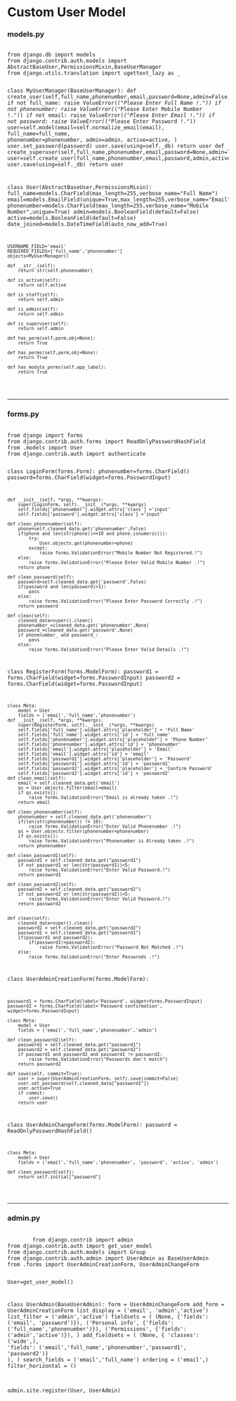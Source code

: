 <h1>Custom User Model</h1>
<h3>models.py</h3>
<pre>
<code>
from django.db import models
from django.contrib.auth.models import AbstractBaseUser,PermissionsMixin,BaseUserManager
from django.utils.translation import ugettext_lazy as _


class MyUserManager(BaseUserManager):
    def create_user(self,full_name,phonenumber,email,password=None,admin=False,active=False):
        if not full_name:
            raise ValueError(_("Please Enter Full Name !."))
        if not phonenumber:
            raise ValueError(_("Please Enter Mobile Number !."))
        if not email:
            raise ValueError(_("Please Enter Email !."))
        if not password:
            raise ValueError(_("Please Enter Password !."))
        user=self.model(email=self.normalize_email(email),
                        full_name=full_name,
                        phonenumber=phonenumber,
                        admin=admin,
                        active=active,
                        )
        user.set_password(password)
        user.save(using=self._db)
        return user
    def create_superuser(self,full_name,phonenumber,email,password=None,admin=True,active=True):
        user=self.create_user(full_name,phonenumber,email,password,admin,active)
        user.save(using=self._db)
        return user


class User(AbstractBaseUser,PermissionsMixin):
    full_name=models.CharField(max_length=255,verbose_name="Full Name")
    email=models.EmailField(unique=True,max_length=255,verbose_name="Email")
    phonenumber=models.CharField(max_length=255,verbose_name="Mobile Number",unique=True)
    admin=models.BooleanField(default=False)
    active=models.BooleanField(default=False)
    date_joined=models.DateTimeField(auto_now_add=True)
  

    USERNAME_FIELD='email'
    REQUIRED_FIELDS=['full_name','phonenumber']
    objects=MyUserManager()

    def __str__(self):
        return str(self.phonenumber)
    
    def is_active(self):
        return self.active

    def is_staff(self):
        return self.admin
    
    def is_admin(self):
        return self.admin

    def is_superuser(self):
        return self.admin
    
    def has_perm(self,perm,obj=None):
        return True
        
    def has_perms(self,perm,obj=None):
        return True

    def has_module_perms(self,app_label):
        return True
</code>
</pre>
<hr>
<h3>forms.py</h3>
<pre>
	<code>
from django import forms
from django.contrib.auth.forms import ReadOnlyPasswordHashField
from .models import User
from django.contrib.auth import authenticate

class LoginForm(forms.Form):
    phonenumber=forms.CharField()
    password=forms.CharField(widget=forms.PasswordInput)

    def __init__(self, *args, **kwargs):
        super(LoginForm, self).__init__(*args, **kwargs)
        self.fields['phonenumber'].widget.attrs['class'] ='input'
        self.fields['password'].widget.attrs['class'] ='input'
    
    def clean_phonenumber(self):
        phone=self.cleaned_data.get('phonenumber',False)
        if(phone and len(str(phone))==10 and phone.isnumeric()):
            try:
                User.objects.get(phonenumber=phone)
            except:
                raise forms.ValidationError("Mobile Number Not Registered.!")
        else:
            raise forms.ValidationError("Please Enter Valid Mobile Number .!")
        return phone
    
    def clean_password(self):
        password=self.cleaned_data.get('password',False)
        if(password and len(password)>1):
            pass
        else:
            raise forms.ValidationError("Please Enter Password Correctly .!")
        return password

    def clean(self):
        cleaned_data=super().clean()
        phonenumber_=cleaned_data.get('phonenumber',None)
        password_=cleaned_data.get('password',None)
        if phonenumber_ and password_:
            pass
        else:
            raise forms.ValidationError("Please Enter Valid Details .!")




    

class RegisterForm(forms.ModelForm):
    password1 = forms.CharField(widget=forms.PasswordInput)
    password2 = forms.CharField(widget=forms.PasswordInput)

    class Meta:
        model = User
        fields = ('email','full_name','phonenumber')
    def __init__(self, *args, **kwargs):
        super(RegisterForm, self).__init__(*args, **kwargs)
        self.fields['full_name'].widget.attrs['placeholder'] = 'Full Name'
        self.fields['full_name'].widget.attrs['id'] = 'full_name'
        self.fields['phonenumber'].widget.attrs['placeholder'] = 'Phone Number'
        self.fields['phonenumber'].widget.attrs['id'] = 'phonenumber'
        self.fields['email'].widget.attrs['placeholder'] = 'Email'
        self.fields['email'].widget.attrs['id'] = 'email'
        self.fields['password1'].widget.attrs['placeholder'] = 'Password'
        self.fields['password1'].widget.attrs['id'] = 'password1'
        self.fields['password2'].widget.attrs['placeholder'] = 'Confirm Password'
        self.fields['password2'].widget.attrs['id'] = 'password2'
    def clean_email(self):
        email = self.cleaned_data.get('email')
        qs = User.objects.filter(email=email)
        if qs.exists():
            raise forms.ValidationError("Email is already taken .!")
        return email
    
    def clean_phonenumber(self):
        phonenumber = self.cleaned_data.get('phonenumber')
        if(len(str(phonenumber)) != 10):
            raise forms.ValidationError("Enter Valid Phonenumber .!") 
        qs = User.objects.filter(phonenumber=phonenumber)
        if qs.exists():
            raise forms.ValidationError("Phonenumber is Already taken .!")
        return phonenumber

    def clean_password1(self):
        password1 = self.cleaned_data.get("password1")
        if not password1 or len(str(password1))<5:
            raise forms.ValidationError("Enter Valid Password.!")
        return password1

    def clean_password2(self):
        password2 = self.cleaned_data.get("password2")
        if not password2 or len(str(password2))<5:
            raise forms.ValidationError("Enter Valid Password.!")
        return password2
    
    
    def clean(self):
        cleaned_data=super().clean()
        password2 = self.cleaned_data.get("password2")
        password1 = self.cleaned_data.get("password1")
        if(password1 and password2):
            if(password1!=password2):
                raise forms.ValidationError("Password Not Matched .!")
        else:
            raise forms.ValidationError("Enter Passwrods .!")


class UserAdminCreationForm(forms.ModelForm):

    password1 = forms.CharField(label='Password', widget=forms.PasswordInput)
    password2 = forms.CharField(label='Password confirmation', widget=forms.PasswordInput)

    class Meta:
        model = User
        fields = ('email','full_name','phonenumber','admin')

    def clean_password2(self):
        password1 = self.cleaned_data.get("password1")
        password2 = self.cleaned_data.get("password2")
        if password1 and password2 and password1 != password2:
            raise forms.ValidationError("Passwords don't match")
        return password2

    def save(self, commit=True):
        user = super(UserAdminCreationForm, self).save(commit=False)
        user.set_password(self.cleaned_data["password1"])
        user.active=True
        if commit:
            user.save()
        return user


class UserAdminChangeForm(forms.ModelForm):
    password = ReadOnlyPasswordHashField()

    class Meta:
        model = User
        fields = ('email','full_name','phonenumber', 'password', 'active', 'admin')

    def clean_password(self):
        return self.initial["password"]
   </code>
</pre>
<hr>
<h3>admin.py</h3>
<pre>
	<code>
		from django.contrib import admin
from django.contrib.auth import get_user_model
from django.contrib.auth.models import Group
from django.contrib.auth.admin import UserAdmin as BaseUserAdmin
from .forms import UserAdminCreationForm, UserAdminChangeForm



User=get_user_model()

class UserAdmin(BaseUserAdmin):
    form = UserAdminChangeForm
    add_form = UserAdminCreationForm
    list_display = ('email', 'admin','active')
    list_filter = ('admin','active')
    fieldsets = (
        (None, {'fields': ('email', 'password')}),
        ('Personal info', {'fields': ('full_name','phonenumber')}),
        ('Permissions', {'fields': ('admin','active')}),
    )
    add_fieldsets = (
        (None, {
            'classes': ('wide',),
            'fields': ('email','full_name','phonenumber','password1', 'password2')}
        ),
    )
    search_fields = ('email','full_name')
    ordering = ('email',)
    filter_horizontal = ()


admin.site.register(User, UserAdmin)
	</code>
</pre>

